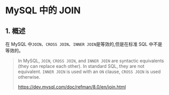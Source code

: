 # MySQL 中的 JOIN

## 1. 概述

在 MySQL 中`JOIN`、`CROSS JOIN`、`INNER JOIN`是等效的,但是在标准 SQL 中不是等效的。

> In MySQL, `JOIN`, `CROSS JOIN`, and `INNER JOIN` are syntactic equivalents (they can replace each other). In standard SQL, they are not equivalent. `INNER JOIN` is used with an `ON` clause, `CROSS JOIN` is used otherwise.
>
> https://dev.mysql.com/doc/refman/8.0/en/join.html





